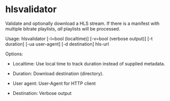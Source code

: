 # hlsvalidator

Validate and optionally download a HLS stream. If there is a manifest with multiple bitrate playlists, *all* playlists will be processed.

Usage: hlsvalidator [-l=bool (localtime)] [-v=bool (verbose output)] [-t duration] [-ua user-agent] [-d destination] hls-url

Options:

* Localtime: Use local time to track duration instead of supplied metadata.

* Duration: Download destination (directory).

* User agent: User-Agent for HTTP client

* Destination: Verbose output
